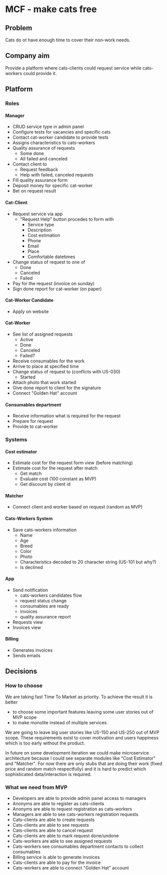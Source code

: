 # MCF - make cats free

## Problem

Cats do ot have enough time to cover their non-work needs.

## Company aim

Provide a platform where cats-clients could request service while cats-workers could provide it.

## Platform

### Roles

#### Manager

- CRUD service type in admin panel
- Configure tests for vacancies and specific cats
- Contact cat-worker candidate to provide tests
- Assigns characteristics to cats-workers
- Quality assurance of requests
  - Some done
  - All failed and canceled
- Contact client to
  - Request feedback
  - Help with failed, canceled requests
- Fill quality assurance form
- Deposit money for specific cat-worker
- Bet on request result

#### Cat-Client

- Request service via app
  - "Request Help" button procedes to form with
    - Service type
    - Description
    - Cost estimation
    - Phone
    - Email
    - Place
    - Comfortable datetimes
- Change status of request to one of
  - Done
  - Canceled
  - Failed
- Pay for the request (invoice on sunday)
- Sign done report for cat-worker (on paper)

#### Cat-Worker Candidate

- Apply on website

#### Cat-Worker

- See list of assigned requests
  - Active
  - Done
  - Canceled
  - Failed?
- Receive consumables for the work
- Arrive to place at specified time
- Change status of request to (conflicts with US-030)
  - Started
- Attach photo that work started
- Give done report to client for the signature
- Connect "Golden Hat" account

#### Consumables department

- Receive information what is required for the request
- Prepare for request
- Provide to cat-worker

### Systems

#### Cost estimator

- Estimate cost for the request form view (before matching)
- Estimate cost for the request after match
  - Get match
  - Evaluate cost (100 constant as MVP)
  - Get discount by client id

#### Matcher

- Connect client and worker based on request (random as MVP)

#### Cats-Workers System

- Save cats-workers information
  - Name
  - Age
  - Breed
  - Color
  - Photo
  - Characteristics decoded to 20 character string (US-101 but why?)
  - Is declined

#### App

- Send notification
  - cats-workers candidates flow
  - request status change
  - consumables are ready
  - invoices
  - quality assurance report
- Requests view
- Invoices view

#### Billing

- Generates invoices
- Sends emails

## Decisions

### How to choose

We are taking fast Time To Market as priority.
To achieve the result it is better

- to choose some important features leaving some user stories out of MVP scope
- to make monolite instead of multiple services

We are going to leave big user stories like US-150 and US-250 out of MVP scope. These requirements exist to cover motivation and users happiness which is too early without the product.

In future on some development iteration we could make microservice architecture because I could see separate modules like "Cost Estimator" and "Matcher". For now there are only stubs that are doing their work (fixed price and random match respectfully) and it is hard to predict which sophisticated data/interaction is required.

### What we need from MVP

- Developers are able to provide admin panel access to managers
- Anonyms are able to register as cats-clients
- Anonyms are able to request registration as cats-workers
- Managers are able to see cats-workers registration requests
- Cats-clients are able to create requests
- Cats-clients are able to see requests
- Cats-clients are able to cancel request
- Cats-clients are able to mark request done/undone 
- Cats-workers are able to see assigned requests
- Cats-workers see consumables department contacts to collect consumables
- Billing service is able to generate invoices
- Cats-clients are able to pay for the invoice
- Cats-workers are able to connect "Golden Hat" account
